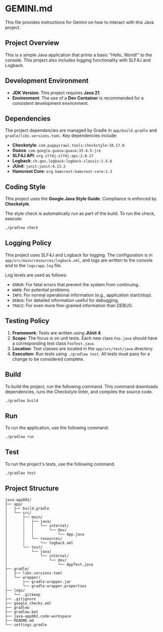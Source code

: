 # GEMINI.md

This file provides instructions for Gemini on how to interact with this Java project.

## Project Overview

This is a simple Java application that prints a basic "Hello, World!" to the console. This project also includes logging functionality with SLF4J and Logback.

## Development Environment

- **JDK Version**: This project requires **Java 21**.
- **Environment**: The use of a **Dev Container** is recommended for a consistent development environment.

## Dependencies

The project dependencies are managed by Gradle in `app/build.gradle` and `gradle/libs.versions.toml`. Key dependencies include:

- **Checkstyle**: `com.puppycrawl.tools:checkstyle:10.17.0`
- **Guava**: `com.google.guava:guava:33.4.5-jre`
- **SLF4J API**: `org.slf4j:slf4j-api:2.0.17`
- **Logback**: `ch.qos.logback:logback-classic:1.5.6`
- **JUnit**: `junit:junit:4.13.2`
- **Hamcrest Core**: `org.hamcrest:hamcrest-core:1.3`

## Coding Style

This project uses the **Google Java Style Guide**. Compliance is enforced by **Checkstyle**.

The style check is automatically run as part of the build. To run the check, execute:

```sh
./gradlew check
```

## Logging Policy

This project uses SLF4J and Logback for logging. The configuration is in `app/src/main/resources/logback.xml`, and logs are written to the console and to the `logs/app.log` file.

Log levels are used as follows:

- `ERROR`: For fatal errors that prevent the system from continuing.
- `WARN`: For potential problems.
- `INFO`: For normal operational information (e.g., application start/stop).
- `DEBUG`: For detailed information useful for debugging.
- `TRACE`: For even more fine-grained information than DEBUG.

## Testing Policy

1. **Framework**: Tests are written using **JUnit 4**.
2. **Scope**: The focus is on unit tests. Each new class `Foo.java` should have a corresponding test class `FooTest.java`.
3. **Location**: Test classes are located in the `app/src/test/java` directory.
4. **Execution**: Run tests using `./gradlew test`. All tests must pass for a change to be considered complete.

## Build

To build the project, run the following command. This command downloads dependencies, runs the Checkstyle linter, and compiles the source code.

```sh
./gradlew build
```

## Run

To run the application, use the following command:

```sh
./gradlew run
```

## Test

To run the project's tests, use the following command.

```sh
./gradlew test
```

## Project Structure

```text
java-app002/
├── app/
│   ├── build.gradle
│   └── src/
│       ├── main/
│       │   ├── java/
│       │   │   └── internal/
│       │   │       └── dev/
│       │   │           └── App.java
│       │   └── resources/
│       │       └── logback.xml
│       └── test/
│           └── java/
│               └── internal/
│                   └── dev/
│                       └── AppTest.java
├── gradle/
│   ├── libs.versions.toml
│   └── wrapper/
│       ├── gradle-wrapper.jar
│       └── gradle-wrapper.properties
├── logs/
│   └── .gitkeep
├── .gitignore
├── google_checks.xml
├── gradlew
├── gradlew.bat
├── java-app002.code-workspace
├── README.md
└── settings.gradle
```
